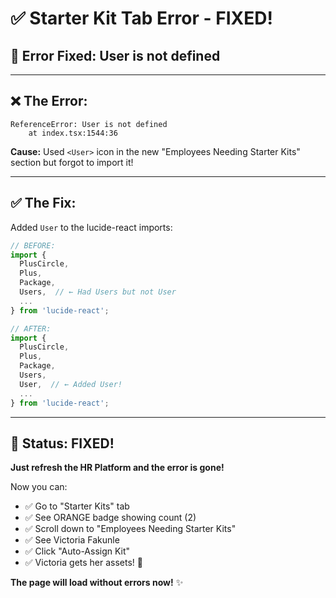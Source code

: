 # ✅ Starter Kit Tab Error - FIXED!

## 🐛 **Error Fixed: User is not defined**

---

## ❌ **The Error:**

```
ReferenceError: User is not defined
    at index.tsx:1544:36
```

**Cause:** Used `<User>` icon in the new "Employees Needing Starter Kits" section but forgot to import it!

---

## ✅ **The Fix:**

Added `User` to the lucide-react imports:

```typescript
// BEFORE:
import {
  PlusCircle,
  Plus,
  Package,
  Users,  // ← Had Users but not User
  ...
} from 'lucide-react';

// AFTER:
import {
  PlusCircle,
  Plus,
  Package,
  Users,
  User,  // ← Added User!
  ...
} from 'lucide-react';
```

---

## 🎉 **Status: FIXED!**

**Just refresh the HR Platform and the error is gone!**

Now you can:
- ✅ Go to "Starter Kits" tab
- ✅ See ORANGE badge showing count (2)
- ✅ Scroll down to "Employees Needing Starter Kits"
- ✅ See Victoria Fakunle
- ✅ Click "Auto-Assign Kit"
- ✅ Victoria gets her assets! 🎉

**The page will load without errors now!** ✨


